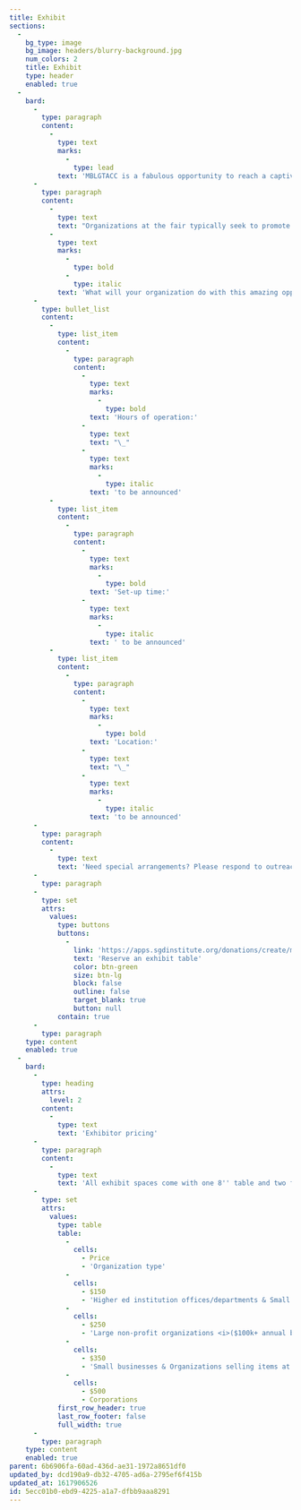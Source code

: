 ```yaml
---
title: Exhibit
sections:
  -
    bg_type: image
    bg_image: headers/blurry-background.jpg
    num_colors: 2
    title: Exhibit
    type: header
    enabled: true
  -
    bard:
      -
        type: paragraph
        content:
          -
            type: text
            marks:
              -
                type: lead
            text: 'MBLGTACC is a fabulous opportunity to reach a captive audience of 2,000+ LGBTQIA+ students and student leaders from around the Midwest.'
      -
        type: paragraph
        content:
          -
            type: text
            text: "Organizations at the fair typically seek to promote opportunities, sell merchandise, or reach out to an amazing group of college students and their advisors.\_"
          -
            type: text
            marks:
              -
                type: bold
              -
                type: italic
            text: 'What will your organization do with this amazing opportunity?'
      -
        type: bullet_list
        content:
          -
            type: list_item
            content:
              -
                type: paragraph
                content:
                  -
                    type: text
                    marks:
                      -
                        type: bold
                    text: 'Hours of operation:'
                  -
                    type: text
                    text: "\_"
                  -
                    type: text
                    marks:
                      -
                        type: italic
                    text: 'to be announced'
          -
            type: list_item
            content:
              -
                type: paragraph
                content:
                  -
                    type: text
                    marks:
                      -
                        type: bold
                    text: 'Set-up time:'
                  -
                    type: text
                    marks:
                      -
                        type: italic
                    text: ' to be announced'
          -
            type: list_item
            content:
              -
                type: paragraph
                content:
                  -
                    type: text
                    marks:
                      -
                        type: bold
                    text: 'Location:'
                  -
                    type: text
                    text: "\_"
                  -
                    type: text
                    marks:
                      -
                        type: italic
                    text: 'to be announced'
      -
        type: paragraph
        content:
          -
            type: text
            text: 'Need special arrangements? Please respond to outreach you''ve received in your email about the tabling process. '
      -
        type: paragraph
      -
        type: set
        attrs:
          values:
            type: buttons
            buttons:
              -
                link: 'https://apps.sgdinstitute.org/donations/create/mblgtacc-2021'
                text: 'Reserve an exhibit table'
                color: btn-green
                size: btn-lg
                block: false
                outline: false
                target_blank: true
                button: null
            contain: true
      -
        type: paragraph
    type: content
    enabled: true
  -
    bard:
      -
        type: heading
        attrs:
          level: 2
        content:
          -
            type: text
            text: 'Exhibitor pricing'
      -
        type: paragraph
        content:
          -
            type: text
            text: 'All exhibit spaces come with one 8'' table and two folding chairs. Exhibitors are responsible for supplying any desired table linens. Exhibit spaces are in prominent, high-traffic locations, and exhibitors are responsible for the security and storage of their property.'
      -
        type: set
        attrs:
          values:
            type: table
            table:
              -
                cells:
                  - Price
                  - 'Organization type'
              -
                cells:
                  - $150
                  - 'Higher ed institution offices/departments & Small Non-Profits <i>(less than $100k annual budget)</i>'
              -
                cells:
                  - $250
                  - 'Large non-profit organizations <i>($100k+ annual budget)</i>'
              -
                cells:
                  - $350
                  - 'Small businesses & Organizations selling items at the fair'
              -
                cells:
                  - $500
                  - Corporations
            first_row_header: true
            last_row_footer: false
            full_width: true
      -
        type: paragraph
    type: content
    enabled: true
parent: 6b6906fa-60ad-436d-ae31-1972a8651df0
updated_by: dcd190a9-db32-4705-ad6a-2795ef6f415b
updated_at: 1617906526
id: 5ecc01b0-ebd9-4225-a1a7-dfbb9aaa8291
---
```

